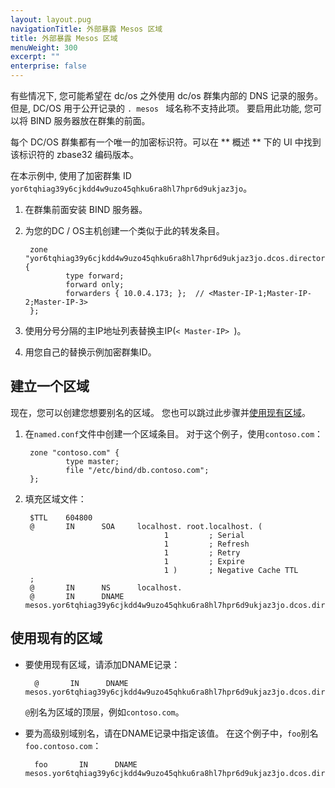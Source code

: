 ```yaml
---
layout: layout.pug
navigationTitle: 外部暴露 Mesos 区域
title: 外部暴露 Mesos 区域
menuWeight: 300
excerpt: ""
enterprise: false
---
```

<!-- This source repo for this topic is https://github.com/dcos/dcos-docs -->

有些情况下, 您可能希望在 dc/os 之外使用 dc/os 群集内部的 DNS 记录的服务。 但是, DC/OS 用于公开记录的 `. mesos ` 域名称不支持此项。 要启用此功能, 您可以将 BIND 服务器放在群集的前面。

每个 DC/OS 群集都有一个唯一的加密标识符。可以在 ** 概述 ** 下的 UI 中找到该标识符的 zbase32 编码版本。

在本示例中, 使用了加密群集 ID ` yor6tqhiag39y6cjkdd4w9uzo45qhku6ra8hl7hpr6d9ukjaz3jo `。

1. 在群集前面安装 BIND 服务器。

2. 为您的DC / OS主机创建一个类似于此的转发条目。
    
        zone "yor6tqhiag39y6cjkdd4w9uzo45qhku6ra8hl7hpr6d9ukjaz3jo.dcos.directory" {
                type forward;
                forward only;
                forwarders { 10.0.4.173; };  // <Master-IP-1;Master-IP-2;Master-IP-3>
        };
        

3. 使用分号分隔的主IP地址列表替换主IP(`< Master-IP> `)。

4. 用您自己的替换示例加密群集ID。

## 建立一个区域

现在，您可以创建您想要别名的区域。 您也可以跳过此步骤并[使用现有区域](#existing)。

1. 在` named.conf `文件中创建一个区域条目。 对于这个例子，使用` contoso.com `：
    
        zone "contoso.com" {
                type master;
                file "/etc/bind/db.contoso.com";
        };
        

2. 填充区域文件：
    
        $TTL    604800
        @       IN      SOA     localhost. root.localhost. (
                                      1         ; Serial
                                      1         ; Refresh
                                      1         ; Retry
                                      1         ; Expire
                                      1 )       ; Negative Cache TTL
        ;
        @       IN      NS      localhost.
        @       IN      DNAME   mesos.yor6tqhiag39y6cjkdd4w9uzo45qhku6ra8hl7hpr6d9ukjaz3jo.dcos.directory.
        

## <a name="existing"></a>使用现有的区域

- 要使用现有区域，请添加DNAME记录：
    
        @       IN      DNAME   mesos.yor6tqhiag39y6cjkdd4w9uzo45qhku6ra8hl7hpr6d9ukjaz3jo.dcos.directory.
        
    
    ` @ `别名为区域的顶层，例如` contoso.com `。

- 要为高级别域别名，请在DNAME记录中指定该值。 在这个例子中，` foo `别名` foo.contoso.com `：
    
        foo       IN      DNAME   mesos.yor6tqhiag39y6cjkdd4w9uzo45qhku6ra8hl7hpr6d9ukjaz3jo.dcos.directory.